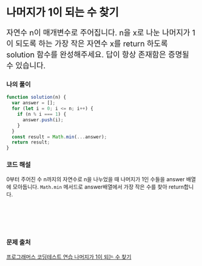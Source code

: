 # 나머지가 1이 되는 수 찾기

<p style='font-size: 20px'>자연수 n이 매개변수로 주어집니다. n을 x로 나눈 나머지가 1이 되도록 하는 가장 작은 자연수 x를 return 하도록 solution 함수를 완성해주세요. 답이 항상 존재함은 증명될 수 있습니다.</p>

### 나의 풀이

```javascript
function solution(n) {
  var answer = [];
  for (let i = 0; i <= n; i++) {
    if (n % i === 1) {
      answer.push(i);
    }
  }
  const result = Math.min(...answer);
  return result;
}
```

### 코드 해설

0부터 주어진 수 n까지의 자연수로 n을 나누었을 때 나머지가 1인 수들을 answer 배열에 모아둡니다.
`Math.min` 메서드로 answer배열에서 가장 작은 수를 찾아 return합니다.

<br />
<br />
<br />
<br />

### 문제 출처

<a href='https://school.programmers.co.kr/learn/courses/30/lessons/87389'>프로그래머스 코딩테스트 연습 나머지가 1이 되는 수 찾기</a>
